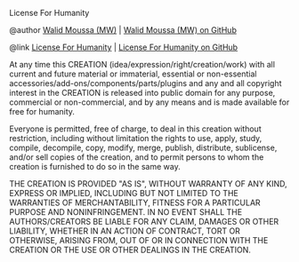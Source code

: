License For Humanity

@author [Walid Moussa (MW)](https://walid-moussa.de) | [Walid Moussa (MW) on GitHub](https://github.com/mw-it)

@link [License For Humanity](https://licenseforhumanity.org) | [License For Humanity on GitHub](https://github.com/mw-it/licenseforhumanity)

At any time this CREATION (idea/expression/right/creation/work) with all current and future material or immaterial, essential or non-essential accessories/add-ons/components/parts/plugins and any and all copyright interest in the CREATION is released into public domain for any purpose, commercial or non-commercial, and by any means and is made available for free for humanity.

Everyone is permitted, free of charge, to deal in this creation without restriction, including without limitation the rights to use, apply, study, compile, decompile, copy, modify, merge, publish, distribute, sublicense, and/or sell copies of the creation, and to permit persons to whom the creation is furnished to do so in the same way.

THE CREATION IS PROVIDED "AS IS", WITHOUT WARRANTY OF ANY KIND, EXPRESS OR IMPLIED, INCLUDING BUT NOT LIMITED TO THE WARRANTIES OF MERCHANTABILITY, FITNESS FOR A PARTICULAR PURPOSE AND NONINFRINGEMENT. IN NO EVENT SHALL THE AUTHORS/CREATORS BE LIABLE FOR ANY CLAIM, DAMAGES OR OTHER LIABILITY, WHETHER IN AN ACTION OF CONTRACT, TORT OR OTHERWISE, ARISING FROM, OUT OF OR IN CONNECTION WITH THE CREATION OR THE USE OR OTHER DEALINGS IN THE CREATION.

